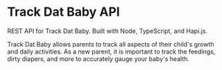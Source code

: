 # Track Dat Baby API
REST API for Track Dat Baby. Built with Node, TypeScript, and Hapi.js.

Track Dat Baby allows parents to track all aspects of their child's growth and daily activities. As a new parent, it is important to track the feedings, dirty diapers, and more to accurately gauge your baby's health.